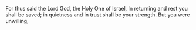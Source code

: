 For thus said the Lord God, the Holy One of Israel, In returning and rest you shall be saved; in quietness and in trust shall be your strength. But you were unwilling,
